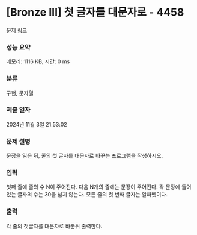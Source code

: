 # [Bronze III] 첫 글자를 대문자로 - 4458 

[문제 링크](https://www.acmicpc.net/problem/4458) 

### 성능 요약

메모리: 1116 KB, 시간: 0 ms

### 분류

구현, 문자열

### 제출 일자

2024년 11월 3일 21:53:02

### 문제 설명

<p>
	문장을 읽은 뒤, 줄의 첫 글자를 대문자로 바꾸는 프로그램을 작성하시오.</p>

### 입력 

 <p>
	첫째 줄에 줄의 수 N이 주어진다. 다음 N개의 줄에는 문장이 주어진다. 각 문장에 들어있는 글자의 수는 30을 넘지 않는다. 모든 줄의 첫 번째 글자는 알파벳이다.</p>

### 출력 

 <p>
	각 줄의 첫글자를 대문자로 바꾼뒤 출력한다.</p>

